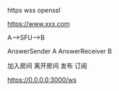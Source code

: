 https
wss
openssl

https://www.xxx.com


A-->SFU-->B

AnswerSender A
AnswerReceiver B

加入房间
离开房间
发布
订阅


https://0.0.0.0:3000/ws